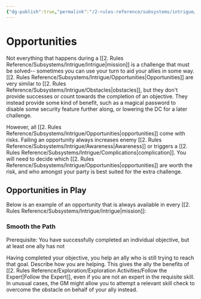 ```yaml
---
{"dg-publish":true,"permalink":"/2-rules-reference/subsystems/intrigue/opportunities/","noteIcon":""}
---
```


# Opportunities

Not everything that happens during a [[2. Rules Reference/Subsystems/Intrigue/Intrigue\|mission]] is a challenge that must be solved-- sometimes you can use your turn to aid your allies in some way. [[2. Rules Reference/Subsystems/Intrigue/Opportunities\|Opportunities]] are very similar to [[2. Rules Reference/Subsystems/Intrigue/Obstacles\|obstacles]], but they don't provide successes or count towards the completion of an objective. They instead provide some kind of benefit, such as a magical password to disable some security feature further along, or lowering the DC for a later challenge.

However, all [[2. Rules Reference/Subsystems/Intrigue/Opportunities\|opportunities]] come with risks. Failing an opportunity always increases enemy [[2. Rules Reference/Subsystems/Intrigue/Awareness\|Awareness]] or triggers a [[2. Rules Reference/Subsystems/Intrigue/Complications\|complication]]. You will need to decide which [[2. Rules Reference/Subsystems/Intrigue/Opportunities\|opportunities]] are worth the risk, and who amongst your party is best suited for the extra challenge. 

## Opportunities in Play 

Below is an example of an opportunity that is always available in every [[2. Rules Reference/Subsystems/Intrigue/Intrigue\|mission]]:

### Smooth the Path
Prerequisite: You have successfully completed an individual objective, but at least one ally has not 

Having completed your objective, you help an ally who is still trying to reach that goal. Describe how you are helping. This gives the ally the benefits of [[2. Rules Reference/Exploration/Exploration Activities/Follow the Expert\|Follow the Expert]], even if you are not an expert in the requisite skill. In unusual cases, the GM might allow you to attempt a relevant skill check to overcome the obstacle on behalf of your ally instead. 